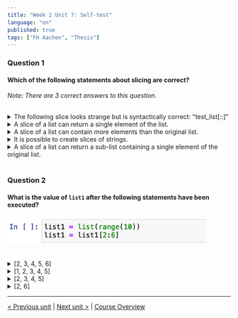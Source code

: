 ```yaml
---
title: "Week 2 Unit 7: Self-test"
language: "en"
published: true
tags: ["FH Aachen", "Thesis"]
---
```


### Question 1

#### Which of the following statements about slicing are correct?

*Note: There are 3 correct answers to this question.*

<br>

<details>
	<summary>The following slice looks strange but is syntactically correct: "test_list[::]"</summary>
	✅
</details>


<details>
	<summary>A slice of a list can return a single element of the list.</summary>
	❌
</details>


<details>
	<summary>A slice of a list can contain more elements than the original list.</summary>
	❌
</details>


<details>
	<summary>It is possible to create slices of strings.</summary>
	✅
</details>


<details>
	<summary>A slice of a list can return a sub-list containing a single element of the original list.</summary>
	✅
</details>

<br>

### Question 2

#### What is the value of ```list1``` after the following statements have been executed? 

<img src=imgs/week2_unit7_f2.png width="450"><br><br>

<details>
	<summary>[2, 3, 4, 5, 6] </summary>
	❌
</details>


<details>
	<summary>[1, 2, 3, 4, 5]</summary>
	❌
</details>


<details>
	<summary>[2, 3, 4, 5]</summary>
	✅
</details>


<details>
	<summary>[2, 6]</summary>
	❌
</details>

---

[< Previous unit](/teaching/python-mooc/week2_unit7_slicing) | [Next unit >](/teaching/python-mooc/week2_unit8_list_comprehension) |
[Course Overview](/teaching/python-mooc)
